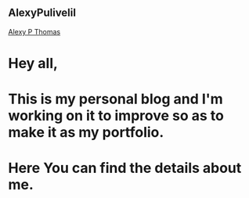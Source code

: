 ## AlexyPulivelil
[Alexy P Thomas](https://AlexyPulivelil.github.io/)

# Hey all,
# This is my personal blog and I'm working on it to improve so as to make it as my portfolio.
# Here You can find the details about me.
